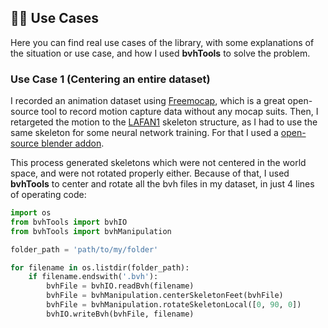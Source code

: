 ## 👩‍🔬 Use Cases <!-- {docsify-ignore} -->
Here you can find real use cases of the library, with some explanations of the situation or use case, and how I used **bvhTools** to solve the problem.
### Use Case 1 (Centering an entire dataset)
I recorded an animation dataset using [Freemocap](https://freemocap.org/), which is a great open-source tool to record motion capture data without any mocap suits. Then, I retargeted the motion to the [LAFAN1](https://github.com/ubisoft/ubisoft-laforge-animation-dataset/tree/master) skeleton structure, as I had to use the same skeleton for some neural network training. For that I used a [open-source blender addon](https://github.com/Mwni/blender-animation-retargeting).

This process generated skeletons which were not centered in the world space, and were not rotated properly either. Because of that, I used **bvhTools** to center and rotate all the bvh files in my dataset, in just 4 lines of operating code:

```python
import os
from bvhTools import bvhIO
from bvhTools import bvhManipulation

folder_path = 'path/to/my/folder'

for filename in os.listdir(folder_path):
    if filename.endswith('.bvh'):
        bvhFile = bvhIO.readBvh(filename)
        bvhFile = bvhManipulation.centerSkeletonFeet(bvhFile)
        bvhFile = bvhManipulation.rotateSkeletonLocal([0, 90, 0])
        bvhIO.writeBvh(bvhFile, filename)
```